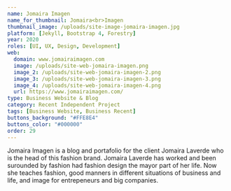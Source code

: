 ```yaml
---
name: Jomaira Imagen
name_for_thumbnail: Jomaira<br>Imagen
thumbnail_image: /uploads/site-image-jomaira-imagen.jpg
platform: [Jekyll, Bootstrap 4, Forestry]
year: 2020
roles: [UI, UX, Design, Development]
web:
  domain: www.jomairaimagen.com
  image: /uploads/site-web-jomaira-imagen.png
  image_2: /uploads/site-web-jomaira-imagen-2.png
  image_3: /uploads/site-web-jomaira-imagen-3.png
  image_4: /uploads/site-web-jomaira-imagen-4.png
  url: https://www.jomairaimagen.com/
type: Business Website & Blog
category: Recent Independent Project
tags: [Business Website, Business Recent]
buttons_background: "#FFE8E4"
buttons_color: "#000000"
order: 29
---
```


Jomaira Imagen is a blog and portafolio for the client Jomaira Laverde who is the head of this fashion brand. Jomaira Laverde has worked and been surounded by fashion had fashion design the mayor part of her life. Now she teaches fashion, good manners in different situations of business and life, and image for entrepeneurs and big companies.